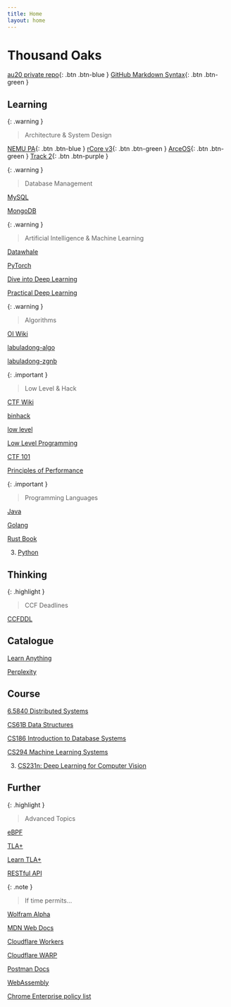 ```yaml
---
title: Home
layout: home
---
```


# Thousand Oaks

[au20 private repo](https://github.com/1000oaks/au20/){: .btn .btn-blue }
[GitHub Markdown Syntax](https://docs.github.com/en/get-started/writing-on-github/getting-started-with-writing-and-formatting-on-github/basic-writing-and-formatting-syntax){: .btn .btn-green }

## Learning

{: .warning }
> Architecture & System Design 

[NEMU PA](https://nju-projectn.github.io/ics-pa-gitbook/ics2023/){: .btn .btn-blue }
[rCore v3](https://rcore-os.cn/rCore-Tutorial-Book-v3/index.html){: .btn .btn-green }
[ArceOS](https://rcore-os.cn/arceos-tutorial-book/){: .btn .btn-green }
[Track 2](https://scpointer.github.io/rcore2oscomp/){: .btn .btn-purple }

{: .warning }
> Database Management 

[MySQL](https://dev.mysql.com/doc/refman/8.0/en/functions.html)

[MongoDB](https://www.mongodb.com/docs/manual/)

{: .warning }
> Artificial Intelligence & Machine Learning 

[Datawhale](https://datawhale.feishu.cn/docs/doccn0AOicI3LJ8RwhY0cuDPSOc)

[PyTorch](https://pytorch.org/tutorials/beginner/deep_learning_60min_blitz.html)

[Dive into Deep Learning](https://d2l.ai/index.html)

[Practical Deep Learning](https://course.fast.ai/)

{: .warning }
> Algorithms 

[OI Wiki](https://oi-wiki.org/)

[labuladong-algo](https://labuladong.github.io/algo/)

[labuladong-zgnb](https://labuladong.github.io/zgnb/)

{: .important }
> Low Level & Hack 

[CTF Wiki](https://ctf-wiki.org/)

[binhack](https://binhack.readthedocs.io/zh/latest/)

[low level](https://low-level.readthedocs.io/en/latest/)

[Low Level Programming](https://cch123.gitbooks.io/duplicate/content/)

[CTF 101](https://ctf101.org/)

[Principles of Performance](https://llllllllll.github.io/principles-of-performance/index.html)

{: .important }
> Programming Languages 

[Java](https://dev.java/learn/getting-started/)

[Golang](https://go.dev/doc/)

[Rust Book](https://doc.rust-lang.org/book/)

3. [Python](https://docs.python.org/zh-cn/3/tutorial/index.html)

## Thinking

{: .highlight }
> CCF Deadlines 

[CCFDDL](https://ccfddl.github.io/)

## Catalogue

[Learn Anything](https://learn-anything.xyz/)

[Perplexity](https://www.perplexity.ai/)

## Course

[6.5840 Distributed Systems](https://pdos.csail.mit.edu/6.824/)

[CS61B Data Structures](https://fa23.datastructur.es/)

[CS186 Introduction to Database Systems](https://cs186berkeley.net/)

[CS294 Machine Learning Systems](https://ucbrise.github.io/cs294-ai-sys-sp22/)

3. [CS231n: Deep Learning for Computer Vision](http://cs231n.stanford.edu/)

## Further

{: .highlight }
> Advanced Topics 

[eBPF](https://ebpf.io/what-is-ebpf/)

[TLA+](https://lamport.azurewebsites.net/tla/learning.html)

[Learn TLA+](https://learntla.com/)

[RESTful API](https://restfulapi.net/)

{: .note }
> If time permits... 

[Wolfram Alpha](https://www.wolframalpha.com/)

[MDN Web Docs](https://developer.mozilla.org/en-US/)

[Cloudflare Workers](https://developers.cloudflare.com/workers/)

[Cloudflare WARP](https://developers.cloudflare.com/warp-client/warp-modes/)

[Postman Docs](https://learning.postman.com/docs/getting-started/overview/)

[WebAssembly](https://webassembly.org/)

[Chrome Enterprise policy list](https://chromeenterprise.google/policies/)
